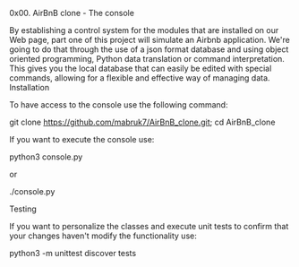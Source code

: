 0x00. AirBnB clone - The console

By establishing a control system for the modules that are installed on our Web page, part one of this project will simulate an Airbnb
application. We're going to do that through the use of a json format database and using object oriented programming, Python data 
translation or command interpretation. This gives you the local database that can easily be edited with special commands, allowing for
a flexible and effective way of managing data.
Installation

To have access to the console use the following command:

git clone https://github.com/mabruk7/AirBnB_clone.git; cd AirBnB_clone

If you want to execute the console use:

python3 console.py

or

./console.py

Testing

If you want to personalize the classes and execute unit tests to confirm that your changes haven't modify the functionality use:

python3 -m unittest discover tests




